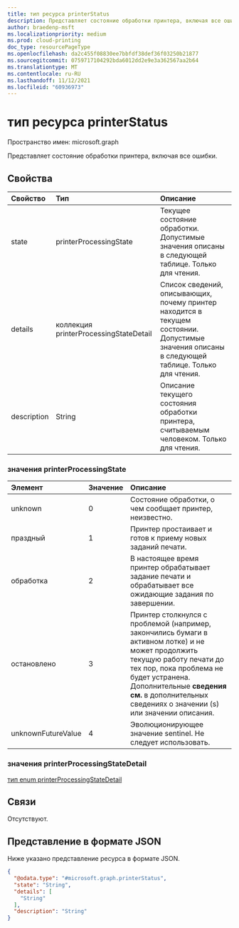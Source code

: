 ```yaml
---
title: тип ресурса printerStatus
description: Представляет состояние обработки принтера, включая все ошибки.
author: braedenp-msft
ms.localizationpriority: medium
ms.prod: cloud-printing
doc_type: resourcePageType
ms.openlocfilehash: da2c455f08830ee7bbfdf38def36f03250b21877
ms.sourcegitcommit: 0759717104292bda6012dd2e9e3a362567aa2b64
ms.translationtype: MT
ms.contentlocale: ru-RU
ms.lasthandoff: 11/12/2021
ms.locfileid: "60936973"
---
```

# <a name="printerstatus-resource-type"></a>тип ресурса printerStatus

Пространство имен: microsoft.graph

Представляет состояние обработки принтера, включая все ошибки.

## <a name="properties"></a>Свойства
|Свойство|Тип|Описание|
|:---|:---|:---|
|state|printerProcessingState|Текущее состояние обработки. Допустимые значения описаны в следующей таблице. Только для чтения.|
|details|коллекция printerProcessingStateDetail|Список сведений, описывающих, почему принтер находится в текущем состоянии. Допустимые значения описаны в следующей таблице. Только для чтения.|
|description|String|Описание текущего состояния обработки принтера, считываемым человеком. Только для чтения.|

### <a name="printerprocessingstate-values"></a>значения printerProcessingState

|Элемент|Значение|Описание|
|:---|:---|:---|
|unknown|0|Состояние обработки, о чем сообщает принтер, неизвестно.|
|праздный|1|Принтер простаивает и готов к приему новых заданий печати.|
|обработка|2|В настоящее время принтер обрабатывает задание печати и обрабатывает все ожидающие задания по завершении.|
|остановлено|3|Принтер столкнулся с проблемой (например, закончились бумаги в активном лотке) и не может продолжить текущую работу печати до тех пор, пока проблема не будет устранена. Дополнительные **сведения см.** в  дополнительных сведениях о значении (s) или значении описания.|
|unknownFutureValue|4|Эволюционирующее значение sentinel. Не следует использовать.|

### <a name="printerprocessingstatedetail-values"></a>значения printerProcessingStateDetail

[тип enum printerProcessingStateDetail](./printerprocessingstatedetail.md)

## <a name="relationships"></a>Связи
Отсутствуют.

## <a name="json-representation"></a>Представление в формате JSON
Ниже указано представление ресурса в формате JSON.
<!-- {
  "blockType": "resource",
  "@odata.type": "microsoft.graph.printerStatus"
}
-->
``` json
{
  "@odata.type": "#microsoft.graph.printerStatus",
  "state": "String",
  "details": [
    "String"
  ],
  "description": "String"
}
```
